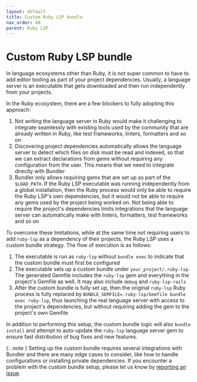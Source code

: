 ```yaml
---
layout: default
title: Custom Ruby LSP bundle
nav_order: 40
parent: Ruby LSP
---
```


# Custom Ruby LSP bundle

In language ecosystems other than Ruby, it is not super common to have to add editor tooling as part of your project
dependencies. Usually, a language server is an executable that gets downloaded and then run independently from your
projects.

In the Ruby ecosystem, there are a few blockers to fully adopting this approach:

1. Not writing the language server in Ruby would make it challenging to integrate seamlessly with existing tools used by
the community that are already written in Ruby, like test frameworks, linters, formatters and so on
2. Discovering project dependencies automatically allows the language server to detect which files on disk must be read
and indexed, so that we can extract declarations from gems without requiring any configuration from the user. This means
that we need to integrate directly with Bundler
3. Bundler only allows requiring gems that are set up as part of the `$LOAD_PATH`. If the Ruby LSP executable was running
independently from a global installation, then the Ruby process would only be able to require the Ruby LSP's own
dependencies, but it would not be able to require any gems used by the project being worked on. Not being able to require
the project's dependencies limits integrations that the language server can automatically make with linters, formatters,
test frameworks and so on

To overcome these limitations, while at the same time not requiring users to add `ruby-lsp` as a dependency of their projects,
the Ruby LSP uses a custom bundle strategy. The flow of execution is as follows:

1. The executable is run as `ruby-lsp` without `bundle exec` to indicate that the custom bundle must first be configured
2. The executable sets up a custom bundle under `your_project/.ruby-lsp`. The generated Gemfile includes the `ruby-lsp` gem
and everything in the project's Gemfile as well. It may also include `debug` and `ruby-lsp-rails`
3. After the custom bundle is fully set up, then the original `ruby-lsp` Ruby process is fully replaced by
`BUNDLE_GEMFILE=.ruby-lsp/Gemfile bundle exec ruby-lsp`, thus launching the real language server with access to the project's
dependencies, but without requiring adding the gem to the project's own Gemfile

In addition to performing this setup, the custom bundle logic will also `bundle install` and attempt to auto-update the
`ruby-lsp` language server gem to ensure fast distribution of bug fixes and new features.

{: .note }
Setting up the custom bundle requires several integrations with Bundler and there are many edge cases to consider, like
how to handle configurations or installing private dependencies. If you encounter a problem with the custom bundle
setup, please let us know by [reporting an issue](https://github.com/Shopify/ruby-lsp/issues/new).
